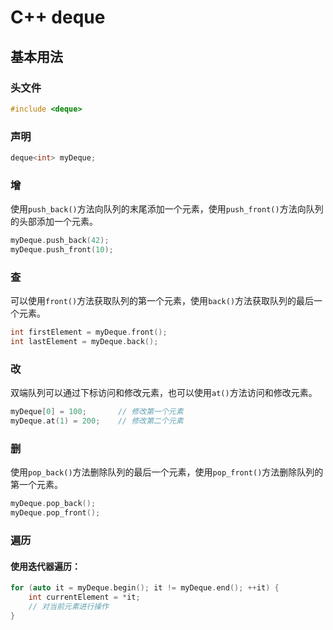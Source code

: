 # C++ deque

## 基本用法

### 头文件

```c++
#include <deque>
```

### 声明

```c++
deque<int> myDeque;
```

### 增

使用`push_back()`方法向队列的末尾添加一个元素，使用`push_front()`方法向队列的头部添加一个元素。

```c++
myDeque.push_back(42);
myDeque.push_front(10);
```

### 查

可以使用`front()`方法获取队列的第一个元素，使用`back()`方法获取队列的最后一个元素。

```c++
int firstElement = myDeque.front();
int lastElement = myDeque.back();
```

### 改

双端队列可以通过下标访问和修改元素，也可以使用`at()`方法访问和修改元素。

```c++
myDeque[0] = 100;       // 修改第一个元素
myDeque.at(1) = 200;    // 修改第二个元素
```

### 删

使用`pop_back()`方法删除队列的最后一个元素，使用`pop_front()`方法删除队列的第一个元素。

```c++
myDeque.pop_back();
myDeque.pop_front();
```

### 遍历

#### 使用迭代器遍历：

```c++
for (auto it = myDeque.begin(); it != myDeque.end(); ++it) {
    int currentElement = *it;
    // 对当前元素进行操作
}
```